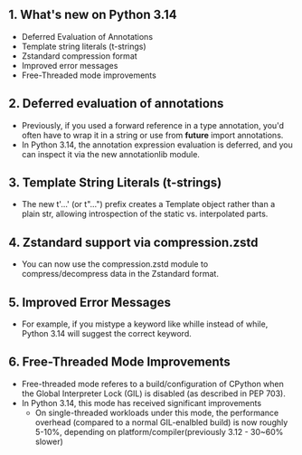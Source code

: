 ## 1. What's new on Python 3.14

- Deferred Evaluation of Annotations
- Template string literals (t-strings)
- Zstandard compression format
- Improved error messages
- Free-Threaded mode improvements

## 2. Deferred evaluation of annotations

- Previously, if you used a forward reference in a type annotation, you'd often have to wrap it in a string or use from __future__ import annotations.
- In Python 3.14, the annotation expression evaluation is deferred, and you can inspect it via the new annotationlib module.

## 3. Template String Literals (t-strings)

- The new t'...' (or t"...") prefix creates a Template object rather than a plain str, allowing introspection of the static vs. interpolated parts.

## 4. Zstandard support via compression.zstd

- You can now use the compression.zstd module to compress/decompress data in the Zstandard format.

## 5. Improved Error Messages

- For example, if you mistype a keyword like whille instead of while, Python 3.14 will suggest the correct keyword.

## 6. Free-Threaded Mode Improvements

- Free-threaded mode referes to a build/configuration of CPython when the Global Interpreter Lock (GIL) is disabled (as described in PEP 703).
- In Python 3.14, this mode has received significant improvements
    - On single-threaded workloads under this mode, the performance overhead (compared to a normal GIL-enalbled build) is now roughly 5-10%, depending on platform/compiler(previously 3.12 - 30~60% slower)